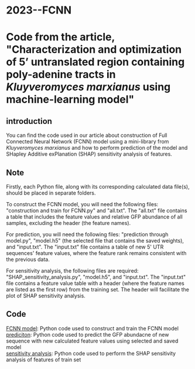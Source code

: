 # 2023--FCNN

# Code from the article, "Characterization and optimization of 5’ untranslated region containing poly-adenine tracts in *Kluyveromyces marxianus* using machine-learning model"

## introduction
You can find the code used in our article about construction of Full Connected Neural Network (FCNN) model using a mini-library from *Kluyveromyces marxianus* and  how to perform prediction of the model and SHapley Additive exPlanation (SHAP) sensitivity analysis of features.

## Note

Firstly, each Python file, along with its corresponding calculated data file(s), should be placed in separate folders.
  
To construct the FCNN model, you will need the following files: "construction and train for FCNN.py" and "all.txt". The "all.txt" file contains a table that includes the feature values and relative GFP abundance of all samples, excluding the header (the feature names).
  
For prediction, you will need the following files: "prediction through model.py", "model.h5" (the selected file that contains the saved weights), and "input.txt". The "input.txt" file contains a table of new 5' UTR sequences' feature values, where the feature rank remains consistent with the previous data.
  
For sensitivity analysis, the following files are required: "SHAP_sensitivity_analysis.py", "model.h5", and "input.txt". The "input.txt" file contains a feature value table with a header (where the feature names are listed as the first row) from the training set. The header will facilitate the plot of SHAP sensitivity analysis.

## Code
[FCNN model](https://github.com/CODdown/2023--FCNN/tree/main/Code/construction%20and%20train%20for%20FCNN.py): Python code used to construct and train the FCNN model  
[prediciton](https://github.com/CODdown/2023--FCNN/tree/main/Code/prediction%20through%20model.py): Python code used to predict the GFP abundacne of new sequence with new calculated feature values using selected and saved model  
[sensitivity analysis](https://github.com/CODdown/2023--FCNN/tree/main/Code/SHAP%20sensitivity%20analysis.py): Python code used to perform the SHAP sensitivity analysis of features of train set  

